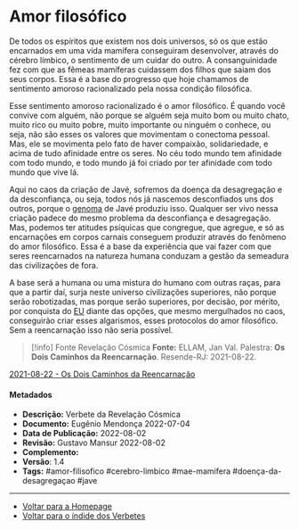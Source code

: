 # Amor filosófico

De todos os espíritos que existem nos dois universos, só os que estão encarnados em uma vida mamífera conseguiram desenvolver, através do cérebro límbico, o sentimento de um cuidar do outro. A consanguinidade fez com que as fêmeas mamíferas cuidassem dos filhos que saiam dos seus corpos. Essa é a base do progresso que hoje chamamos de sentimento amoroso racionalizado pela nossa condição filosófica.

Esse sentimento amoroso racionalizado é o amor filosófico. É quando você convive com alguém, não porque se alguém seja muito bom ou muito chato, muito rico ou muito pobre, muito importante ou ninguém o conhece, ou seja, não são esses os valores que movimentam o conectoma pessoal. Mas, ele se movimenta pelo fato de haver compaixão, solidariedade, e acima de tudo afinidade entre os seres. No céu todo mundo tem afinidade com todo mundo, e todo mundo já foi criado por ter afinidade com todo mundo que vive lá.

Aqui no caos da criação de Javé, sofremos da doença da desagregação e da desconfiança, ou seja, todos nós já nascemos desconfiados uns dos outros, porque o [genoma](Genoma.md) de Javé produziu isso. Qualquer ser vivo nessa criação padece do mesmo problema da desconfiança e desagregação. Mas, podemos ter atitudes psíquicas que congregue, que agregue, e só as encarnações em corpos carnais conseguem produzir através do fenômeno do amor filosófico. Essa é a base da experiência que vai fazer com que seres reencarnados na natureza humana conduzam a gestão da semeadura das civilizações de fora.

A base será a humana ou uma mistura do humano com outras raças, para que a partir daí, surja neste universo civilizações superiores, não porque serão robotizadas, mas porque serão superiores, por decisão, por mérito, por conquista do [EU](EU.md) diante das opções, que mesmo mergulhados no caos, conseguirão criar esses algarismos, esses protocolos do amor filosófico. Sem a reencarnação isso não seria possível.

> [!info] Fonte Revelação Cósmica
> **Fonte:** ELLAM, Jan Val. Palestra: **Os Dois Caminhos da Reencarnação**. Resende-RJ: 2021-08-22.

[2021-08-22 - Os Dois Caminhos da Reencarnação](2021-08-22%20-%20Os%20Dois%20Caminhos%20da%20Reencarnação.md)

#### Metadados

-   **Descrição:** Verbete da Revelação Cósmica
-   **Documento:** Eugênio Mendonça 2022-07-04
-   **Data de Publicação:** 2022-08-02
-   **Revisão:** Gustavo Mansur 2022-08-02
-   **Complemento:**
-   **Versão**: 1.4
-   **Tags:** #amor-filisofico #cerebro-limbico #mae-mamifera #doença-da-desagregaçao #jave

---
- [Voltar para a Homepage](Homepage.canvas)
- [Voltar para o índide dos Verbetes](ÍNDIDE%20GERAL%20DOS%20VERBETES.canvas)
